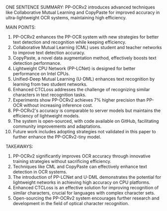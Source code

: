 ONE SENTENCE SUMMARY:
PP-OCRv2 introduces advanced techniques like Collaborative Mutual Learning and CopyPaste for improved accuracy in ultra-lightweight OCR systems, maintaining high efficiency.

MAIN POINTS:
1. PP-OCRv2 enhances the PP-OCR system with new strategies for better text detection and recognition while keeping efficiency.
2. Collaborative Mutual Learning (CML) uses student and teacher networks to improve text detection accuracy.
3. CopyPaste, a novel data augmentation method, effectively boosts text detection performance.
4. Lightweight CPU Network (PP-LCNet) is designed for better performance on Intel CPUs.
5. Unified-Deep Mutual Learning (U-DML) enhances text recognition by learning from two student networks.
6. Enhanced CTCLoss addresses the challenge of recognizing similar characters in text recognition tasks.
7. Experiments show PP-OCRv2 achieves 7% higher precision than PP-OCR without increasing inference cost.
8. PP-OCRv2's accuracy is comparable to server models but maintains the efficiency of lightweight models.
9. The system is open-sourced, with code available on GitHub, facilitating community improvements and adaptations.
10. Future work includes adopting strategies not validated in this paper to further enhance the PP-OCRv2-tiny model.

TAKEAWAYS:
1. PP-OCRv2 significantly improves OCR accuracy through innovative training strategies without sacrificing efficiency.
2. Techniques like CML and CopyPaste can effectively enhance text detection in OCR systems.
3. The introduction of PP-LCNet and U-DML demonstrates the potential for lightweight networks in achieving high accuracy on CPU platforms.
4. Enhanced CTCLoss is an effective solution for improving recognition of similar characters, crucial for languages with complex character sets.
5. Open-sourcing the PP-OCRv2 system encourages further research and development in the field of optical character recognition.
